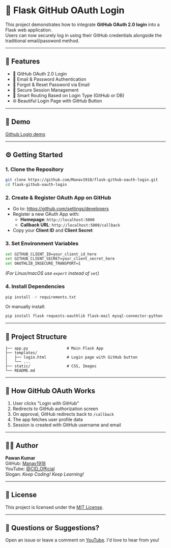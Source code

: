 # 🔐 Flask GitHub OAuth Login

This project demonstrates how to integrate **GitHub OAuth 2.0 login** into a Flask web application.  
Users can now securely log in using their GitHub credentials alongside the traditional email/password method.

---

## 🚀 Features

- 🔐 GitHub OAuth 2.0 Login
- 📨 Email & Password Authentication
- 🔁 Forgot & Reset Password via Email
- 📧 Secure Session Management
- 🧠 Smart Routing Based on Login Type (GitHub or DB)
- 🌐 Beautiful Login Page with GitHub Button

---

## 📸 Demo

[Github Login demo](https://youtube.com/shorts/q67ZlZu8xdM?si=WtRC_37f-jG62wVs)

---

## ⚙️ Getting Started

### 1. Clone the Repository
```bash
git clone https://github.com/Manav1918/flask-github-oauth-login.git
cd flask-github-oauth-login
```

### 2. Create & Register OAuth App on GitHub
- Go to: https://github.com/settings/developers
- Register a new OAuth App with:
  - **Homepage**: `http://localhost:5000`
  - **Callback URL**: `http://localhost:5000/callback`
- Copy your **Client ID** and **Client Secret**

### 3. Set Environment Variables
```bash
set GITHUB_CLIENT_ID=your_client_id_here
set GITHUB_CLIENT_SECRET=your_client_secret_here
set OAUTHLIB_INSECURE_TRANSPORT=1
```

*(For Linux/macOS use `export` instead of `set`)*

### 4. Install Dependencies
```bash
pip install -r requirements.txt
```

Or manually install:
```bash
pip install flask requests-oauthlib flask-mail mysql-connector-python
```

---

## 📝 Project Structure

```
├── app.py                 # Main Flask App
├── templates/
│   ├── login.html         # Login page with GitHub button
│   └── ...
├── static/                # CSS, Images
└── README.md
```

---

## 🔑 How GitHub OAuth Works

1. User clicks "Login with GitHub"
2. Redirects to GitHub authorization screen
3. On approval, GitHub redirects back to `/callback`
4. The app fetches user profile data
5. Session is created with GitHub username and email

---

## 👨‍💻 Author

**Pawan Kumar**  
GitHub: [Manav1918](https://github.com/Manav1918)  
YouTube: [@CID_Official](https://youtube.com/@CID_Official)  
Slogan: *Keep Coding! Keep Learning!*

---

## 📄 License

This project is licensed under the [MIT License](LICENSE).

---

## 💬 Questions or Suggestions?

Open an issue or leave a comment on [YouTube](https://youtube.com/@CID_Official). I'd love to hear from you!
